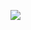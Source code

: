 <a copy="copy" target="_blank"><img src="https://img.shields.io/badge/Gmail-D14836?style=for-the-badge&logo=gmail&logoColor=white">
